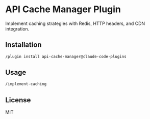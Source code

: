 # API Cache Manager Plugin

Implement caching strategies with Redis, HTTP headers, and CDN integration.

## Installation

```bash
/plugin install api-cache-manager@claude-code-plugins
```

## Usage

```bash
/implement-caching
```

## License

MIT
